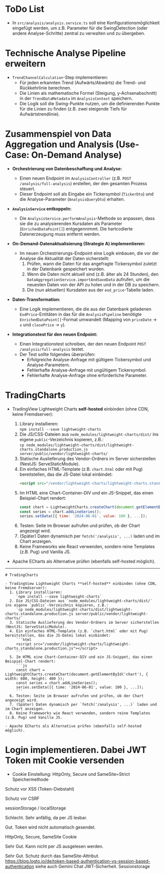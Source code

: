 # ToDo List

- In `src/analysis/analysis.service.ts` soll eine Konfigurationsmöglichkeit eingefügt werden,
  um z.B. Parameter für die SwingDetection (oder andere Analyse-Schritte) zentral zu verwalten und zu übergeben.

# Technische Analyse Pipeline erweitern

- `TrendChannelCalculation`-Step implementieren:
  - Für jeden erkannten Trend (Aufwärts/Abwärts) die Trend- und Rückkehrlinie berechnen.
  - Die Linien als mathematische Formel (Steigung, y-Achsenabschnitt) in der `TrendDataMetadata` im `AnalysisContext` speichern.
  - Die Logik soll die Swing-Punkte nutzen, um die definierenden Punkte für die Linien zu finden (z.B. zwei steigende Tiefs für Aufwärtstrendlinie).

# Zusammenspiel von Data Aggregation und Analysis (Use-Case: On-Demand Analyse)

- **Orchestrierung von Datenbeschaffung und Analyse:**

  - Einen neuen Endpoint im `AnalysisController` (z.B. `POST /analysis/full-analysis`) erstellen, der den gesamten Prozess steuert.
  - Dieser Endpoint soll als Eingabe ein Tickersymbol (`TickerDto`) und die Analyse-Parameter (`AnalysisQueryDto`) erhalten.

- **`AnalysisService` entkoppeln:**

  - Die `AnalysisService.performAnalysis`-Methode so anpassen, dass sie die zu analysierenden Kursdaten als Parameter (`EnrichedDataPoint[]`) entgegennimmt. Die hartcodierte Datenerzeugung muss entfernt werden.

- **On-Demand-Datenaktualisierung (Strategie A) implementieren:**

  - Im neuen Orchestrierungs-Endpoint eine Logik einbauen, die vor der Analyse die Aktualität der Daten sicherstellt:
    1.  Prüfen, wann die Daten für das angefragte Tickersymbol zuletzt in der Datenbank gespeichert wurden.
    2.  Wenn die Daten nicht aktuell sind (z.B. älter als 24 Stunden), den `DataAggregationService.importAndSaveData` aufrufen, um die neuesten Daten von der API zu holen und in der DB zu speichern.
    3.  Die (nun aktuellen) Kursdaten aus der `eod_price`-Tabelle laden.

- **Daten-Transformation:**

  - Eine Logik implementieren, die die aus der Datenbank geladenen `EodPrice`-Entitäten in das für die `AnalysisPipeline` benötigte `EnrichedDataPoint[]`-Format umwandelt (Mapping von `priceDate` -> `x` und `closePrice` -> `y`).

- **Integrationstest für den neuen Endpoint:**
  - Einen Integrationstest schreiben, der den neuen Endpoint `POST /analysis/full-analysis` testet.
  - Der Test sollte folgendes überprüfen:
    - Erfolgreiche Analyse-Anfrage mit gültigem Tickersymbol und Analyse-Parametern.
    - Fehlerhafte Analyse-Anfrage mit ungültigem Tickersymbol.
    - Fehlerhafte Analyse-Anfrage ohne erforderliche Parameter.

# TradingCharts

- TradingView Lightweight Charts **self-hosted** einbinden (ohne CDN, keine Fremdserver):

  1. Library installieren:  
     `npm install --save lightweight-charts`
  2. Die JS/CSS-Dateien aus `node_modules/lightweight-charts/dist/` ins eigene `public`-Verzeichnis kopieren, z.B.:  
     `cp node_modules/lightweight-charts/dist/lightweight-charts.standalone.production.js server/public/vendor/lightweight-charts/`
  3. Statische Auslieferung des Vendor-Ordners im Server sicherstellen (NestJS: ServeStaticModule).
  4. Ein einfaches HTML-Template (z.B. `chart.html` oder mit Pug) bereitstellen, das die JS-Datei lokal einbindet:
     ```html
     <script src="/vendor/lightweight-charts/lightweight-charts.standalone.production.js"></script>
     ```
  5. Im HTML eine Chart-Container-DIV und ein JS-Snippet, das einen Beispiel-Chart rendert:
     ```js
     const chart = LightweightCharts.createChart(document.getElementById('chart'), { width: 600, height: 400 });
     const series = chart.addLineSeries();
     series.setData([{ time: '2024-06-01', value: 100 }, ...]);
     ```
  6. Testen: Seite im Browser aufrufen und prüfen, ob der Chart angezeigt wird.
  7. (Später) Daten dynamisch per `fetch('/analysis', ...)` laden und im Chart anzeigen.
  8. Keine Frameworks wie React verwenden, sondern reine Templates (z.B. Pug) und Vanilla JS.

- Apache ECharts als Alternative prüfen (ebenfalls self-hosted möglich).

---

````<!-- filepath: /home/christian/Programmierung/trading/ToDo.md -->
# TradingCharts

- TradingView Lightweight Charts **self-hosted** einbinden (ohne CDN, keine Fremdserver):
  1. Library installieren:
     `npm install --save lightweight-charts`
  2. Die JS/CSS-Dateien aus `node_modules/lightweight-charts/dist/` ins eigene `public`-Verzeichnis kopieren, z.B.:
     `cp node_modules/lightweight-charts/dist/lightweight-charts.standalone.production.js server/public/vendor/lightweight-charts/`
  3. Statische Auslieferung des Vendor-Ordners im Server sicherstellen (NestJS: ServeStaticModule).
  4. Ein einfaches HTML-Template (z.B. `chart.html` oder mit Pug) bereitstellen, das die JS-Datei lokal einbindet:
     ```html
     <script src="/vendor/lightweight-charts/lightweight-charts.standalone.production.js"></script>
     ```
  5. Im HTML eine Chart-Container-DIV und ein JS-Snippet, das einen Beispiel-Chart rendert:
     ```js
     const chart = LightweightCharts.createChart(document.getElementById('chart'), { width: 600, height: 400 });
     const series = chart.addLineSeries();
     series.setData([{ time: '2024-06-01', value: 100 }, ...]);
     ```
  6. Testen: Seite im Browser aufrufen und prüfen, ob der Chart angezeigt wird.
  7. (Später) Daten dynamisch per `fetch('/analysis', ...)` laden und im Chart anzeigen.
  8. Keine Frameworks wie React verwenden, sondern reine Templates (z.B. Pug) und Vanilla JS.

- Apache ECharts als Alternative prüfen (ebenfalls self-hosted möglich).
````

# Login implementieren. Dabei JWT Token mit Cookie versenden

- Cookie Einstellung: HttpOnly, Secure und SameSite=Strict
  Speichermethode

Schutz vor XSS (Token-Diebstahl)

Schutz vor CSRF

sessionStorage / localStorage

Schlecht. Sehr anfällig, da per JS lesbar.

Gut. Token wird nicht automatisch gesendet.

HttpOnly, Secure, SameSite Cookie

Sehr Gut. Kann nicht per JS ausgelesen werden.

Sehr Gut. Schutz durch das SameSite-Attribut.
https://blog.logto.io/de/token-based-authentication-vs-session-based-authentication
siehe auch Gemini Chat JWT-Sicherheit. Sessionstorage
